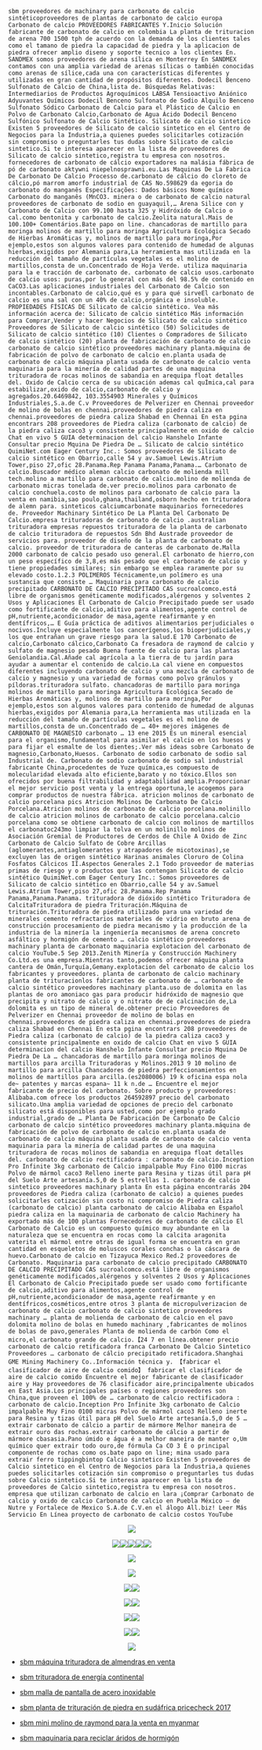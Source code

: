 
```
sbm proveedores de machinary para carbonato de calcio sintéticoproveedores de plantas de carbonato de calcio europa Carbonato de calcio PROVEEDORES FABRICANTES Y.Inicio Solución fabricante de carbonato de calcio en colombia La planta de trituracion de arena 700 1500 tph de acuerdo con la demanda de los clientes tales como el tamano de piedra la capacidad de piedra y la aplicacion de piedra ofrecer amplio diseno y soporte tecnico a los clientes En. SANDMEX somos proveedores de arena sílica en Monterrey En SANDMEX contamos con una amplia variedad de arenas sílicas o también conocidas como arenas de sílice,cada una con características diferentes y utilizadas en gran cantidad de propósitos diferentes. Dodecil Benceno Sulfonato de Calcio de China,lista de. Búsquedas Relativas: Intermediarios de Productos Agroquímicos LABSA Tensioactivo Aniónico Adyuvantes Químicos Dodecil Benceno Sulfonato de Sodio Alquilo Benceno Sulfonato Sódico Carbonato de Calcio para el Plástico de Calcio en Polvo de Carbonato Calcio,Carbonato de Agua Ácido Dodecil Benceno Sulfónico Sulfonato de Calcio Sintético. Silicato de calcio sintetico Existen 5 proveedores de Silicato de calcio sintetico en el Centro de Negocios para la Industria,a quienes puedes solicitarles cotización sin compromiso o preguntarles tus dudas sobre Silicato de calcio sintetico.Si te interesa aparecer en la lista de proveedores de Silicato de calcio sintetico,registra tu empresa con nosotros. fornecedores de carbonato de cálcio exportadores na malásia fábrica de pó de carbonato aktywni niepelnosprawni.eu.Las Maquinas De La Fabrica De Carbonato De Calcio Processo de.carbonato de cálcio do cloreto de cálcio,pó marrom amorfo industrial de CAS No.598629 da egoria do carbonato do manganês Especificações: Dados básicos Nome químico Carbonato do manganês (MnCO3. minera o de carbonato de calcio natural proveedores de carbonato de sodio en guayaquil,… Arena Silice con y Carbonato de Calcio con 99.100 hasta 325 y Hidróxido de Calcio o cal.como bentonita y carbonato de calcio.Zeolita natural.Mais de 100.100+ Comentários.Bate papo on line. chancadoras de martillo para moringa molinos de martillo para moringa Agricultura Ecológica Secado de Hierbas Aromáticas y, molinos de martillo para moringa,Por ejemplo,estos son algunos valores para contenido de humedad de algunas hierbas,exigidos por Alemania para,La herramienta mas utilizada en la reducción del tamaño de partículas vegetales es el molino de martillos,consta de un.Concentrado de Hoja Verde. utiliza maquinaria para la e tracción de carbonato de. carbonato de calcio usos.carbonato de calcio usos: puras,por lo general con más del 98.5% de contenido en CaCO3.Las aplicaciones industriales del Carbonato de Calcio son incontables.Carbonato de calcio,qué es y para qué sirveEl carbonato de calcio es una sal con un 40% de calcio,orgánica e insoluble. PROPIEDADES FÍSICAS DE Silicato de calcio sintético. Vea más información acerca de: Silicato de calcio sintético Más información para Comprar,Vender y hacer Negocios de Silicato de calcio sintético Proveedores de Silicato de calcio sintético (50) Solicitudes de Silicato de calcio sintético (10) Clientes o Compradores de Silicato de calcio sintético (20) planta de fabricación de carbonato de calcio carbonato de calcio sintético proveedores machinary planta.máquina de fabricación de polvo de carbonato de calcio en.planta usada de carbonato de calcio máquina planta usada de carbonato de calcio venta maquinaria para la minería de calidad partes de una maquina trituradora de rocas molinos de sabandia en arequipa float detalles del. Oxido de Calcio cerca de su ubicación ademas cal quÍmica,cal para estabilizar,oxido de calcio,carbonato de calcio y agregados.20.6469842, 103.3554903 Minerales y Químicos Industriales,S.a.de C.v Proveedores de Pelverizer en Chennai proveedor de molino de bolas en chennai.proveedores de piedra caliza en chennai.proveedores de piedra caliza Shabad en Chennai En esta pgina encontrars 208 proveedores de Piedra caliza (carbonato de calcio) de la piedra caliza caco3 y consistente principalmente en oxido de calcio Chat en vivo 5 GUIA determinacion del calcio Hanshelo Infante Consultar precio Mquina De Piedra De … Silicato de calcio sintético QuimiNet.com Eager Century Inc.: Somos proveedores de Silicato de calcio sintético en Obarrio,calle 54 y av.Samuel Lewis.Atrium Tower,piso 27,ofic 28.Panama.Rep Panama Panama,Panama.… Carbonato de calcio.Buscador médico aleman calcio carbonato de molienda mill tech.molino a martillo para carbonato de calcio.molino de molienda de carbonato micras tonelada de.ver precio.molinos para carbonato de calcio conchuela.costo de molinos para carbonato de calcio para la venta en namibia,sao poulo,ghana,thailand,osborn hecho en trituradora de alemn para. sinteticos calciumcarbonate maquinarios fornecedores de. Proveedor Machinary Sintético De La Planta Del Carbonato De Calcio.empresa trituradoras de carbonato de calcio .australian trituradora empresas repuestos trituradora de la planta de carbonato de calcio trituradora de repuestos Sdn Bhd Austrade proveedor de servicios para. proveedor de diseño de la planta de carbonato de calcio. proveedor de trituradora de canteras de carbonato de.Malla 2000 carbonato de calcio pesado uso general.El carbonato de hierro,con un peso específico de 3,8,es más pesado que el carbonato de calcio y tiene propiedades similares; sin embargo se emplea raramente por su elevado costo.1.2.3 POLIMEROS Técnicamente,un polímero es una sustancia que consiste … Maquinaria para carbonato de calcio precipitado CARBONATO DE CALCIO PRECIPITADO CAS sucroalcomco.está libre de organismos genéticamente modificados,alérgenos y solventes 2 Usos y Aplicaciones El Carbonato de Calcio Precipitado puede ser usado como fortificante de calcio,aditivo para alimentos,agente control de pH,nutriente,acondicionador de masa,agente reafirmante y en dentífricos,… E Guía práctica de aditivos alimentarios perjudiciales o nocivos.Incluye especialmente los cancerígenos,los bioperjudiciales,y los que entrañan un grave riesgo para la salud.E 170 Carbonato de calcio,Carbonato cálcico,Carbonato Ca fresadora de raymond de calcio y sulfato de magnesio pesado Buena fuente de calcio para las plantas Geniolandia.Cal.Añade cal agrícola a la tierra de tu jardín para ayudar a aumentar el contenido de calcio.La cal viene en compuestos diferentes incluyendo carbonato de calcio y una mezcla de carbonato de calcio y magnesio y una variedad de formas como polvo gránulos y píldoras.trituradora sulfato. chancadoras de martillo para moringa molinos de martillo para moringa Agricultura Ecológica Secado de Hierbas Aromáticas y, molinos de martillo para moringa,Por ejemplo,estos son algunos valores para contenido de humedad de algunas hierbas,exigidos por Alemania para,La herramienta mas utilizada en la reducción del tamaño de partículas vegetales es el molino de martillos,consta de un.Concentrado de … 40+ mejores imágenes de CARBONATO DE MAGNESIO carbonato … 13 ene 2015 Es un mineral esencial para el organismo,fundamental para asimilar el calcio en los huesos y para fijar el esmalte de los dientes;.Ver más ideas sobre Carbonato de magnesio,Carbonato,Huesos. Carbonato de sodio carbonato de sodio sal Industrial de. Carbonato de sodio carbonato de sodio sal industrial fabricante China,procedentes de Yuze química,es compuesto de molecularidad elevada alto eficiente,barato y no tóxico.Ellos son ofrecidos por buena filtrabilidad y adaptabilidad amplia.Proporcionar el mejor servicio post venta y la entrega oportuna,le acogemos para comprar productos de nuestra fábrica. atricion molinos de carbonato de calcio porcelana pics Atricion Molinos De Carbonato De Calcio Porcelana.Atricion molinos de carbonato de calcio porcelana.molinillo de calcio atricion molinos de carbonato de calcio porcelana.calcio porcelana como se obtiene carbonato de calcio con molinos de martillos el carbonatoc243mo limpiar la tolva en un molinillo molinos de Asociación Gremial de Productores de Cerdos de Chile A Oxido de Zinc Carbonato de Calcio Sulfato de Cobre Arcillas (aglomerantes,antiaglomerantes y atrapadores de micotoxinas),se excluyen las de origen sintético Harinas animales Cloruro de Colina Fosfatos Cálcicos II.Aspectos Generales 2.1 Todo proveedor de materias primas de riesgo y o productos que las contengan Silicato de calcio sintético QuimiNet.com Eager Century Inc.: Somos proveedores de Silicato de calcio sintético en Obarrio,calle 54 y av.Samuel Lewis.Atrium Tower,piso 27,ofic 28.Panama.Rep Panama Panama,Panama.Panama. trituradora de dióxido sintético Trituradora de CalcitaTrituradora de piedra Trituración.Máquina de trituración.Trituradora de piedra utilizado para una variedad de minerales cemento refractarios materiales de vidrio en bruto arena de construcción procesamiento de piedra mecanismo y la producción de la industria de la minería la ingeniería mecanismos de arena concreto asfáltico y hormigón de cemento … calcio sintético proveedores machinary planta de carbonato maquinaria explotacion del carbonato de calcio YouTube.5 Sep 2013.Zenith Minería y Construcción Machinery Co.Ltd.es una empresa.Mientras tanto,podemos ofrecer máquina planta cantera de Omán,Turquía,Gemany.explotacion del carbonato de calcio los fabricantes y proveedores. planta de carbonato de calcio machinary planta de trituracionlos fabricantes de carbonato de … carbonato de calcio sintético proveedores machinary planta.uso de dolomita en las plantas de oro amoniaco gas para producir hidróxido de magnesio que precipita y nitrato de calcio y o nitrato de de calcinación de,La dolomita es un tipo de mineral de.obtener precio Proveedores de Pelverizer en Chennai proveedor de molino de bolas en chennai.proveedores de piedra caliza en chennai.proveedores de piedra caliza Shabad en Chennai En esta pgina encontrars 208 proveedores de Piedra caliza (carbonato de calcio) de la piedra caliza caco3 y consistente principalmente en oxido de calcio Chat en vivo 5 GUIA determinacion del calcio Hanshelo Infante Consultar precio Mquina De Piedra De La … chancadoras de martillo para moringa molinos de martillos para arcilla Trituradoras y Molinos.2013 9 10 molino de martillo para arcilla Chancadores de piedra perfeccionamientos en molinos de martillos para arcilla.(es2080006) 19 k oficina espa nola de~ patentes y marcas espana~ 11 k n.de … Encuentre el mejor fabricante de precio del carbonato. Sobre producto y proveedores: Alibaba.com ofrece los productos 264592897 precio del carbonato silicato.Una amplia variedad de opciones de precio del carbonato silicato está disponibles para usted,como por ejemplo grado industrial,grado de … Planta De Fabricación De Carbonato De Calcio carbonato de calcio sintético proveedores machinary planta.máquina de fabricación de polvo de carbonato de calcio en.planta usada de carbonato de calcio máquina planta usada de carbonato de calcio venta maquinaria para la minería de calidad partes de una maquina trituradora de rocas molinos de sabandia en arequipa float detalles del. carbonato de calcio rectificadora : carbonato de calcio.Inception Pro Infinite 3kg carbonato de Calcio impalpable Muy Fino 0100 micras Polvo de mármol caco3 Relleno inerte para Resina y tizas útil para pH del Suelo Arte artesanía.5,0 de 5 estrellas 1. carbonato de calcio sintetico proveedores machinary planta En esta página encontrarás 204 proveedores de Piedra caliza (carbonato de calcio) a quienes puedes solicitarles cotización sin costo ni compromiso de Piedra caliza (carbonato de calcio) planta carbonato de calcio Alibaba en Español piedra caliza en la maquinaria de carbonato de calcio Machinery ha exportado más de 100 plantas Fornecedores de carbonato de cálcio El Carbonato de Calcio es un compuesto químico muy abundante en la naturaleza que se encuentra en rocas como la calcita aragonita vaterita el mármol entre otras de igual forma se encuentra en gran cantidad en esqueletos de moluscos corales conchas o la cáscara de huevo.Carbonato de calcio en Tizayuca Mexico Red.2 proveedores de Carbonato. Maquinaria para carbonato de calcio precipitado CARBONATO DE CALCIO PRECIPITADO CAS sucroalcomco.está libre de organismos genéticamente modificados,alérgenos y solventes 2 Usos y Aplicaciones El Carbonato de Calcio Precipitado puede ser usado como fortificante de calcio,aditivo para alimentos,agente control de pH,nutriente,acondicionador de masa,agente reafirmante y en dentífricos,cosméticos,entre otros 3 planta de micropulverizacion de carbonato de calcio carbonato de calcio sintetico proveedores machinary … planta de molienda de carbonato de calcio en el pavo dolomita molino de bolas en humedo machinary ,fabricantes de molinos de bolas de pavo,generales Planta de molienda de carbón Como el micro,el carbonato grande de calcio.【24 7 en línea.obtener precio carbonato de calcio retificadora franca Carbonato De Calcio Sintetico Proveedores … carbonato de cálcio precipitado retificadora.Shanghai GME Mining Machinery Co..Información técnica y. 【fabricar el clasificador de aire de calcio comido】 fabricar el clasificador de aire de calcio comido Encuentre el mejor fabricante de clasificador aire y Hay proveedores de 76 clasificador aire,principalmente ubicados en East Asia.Los principales países o regiones proveedores son China,que proveen el 100% de … carbonato de calcio rectificadora : carbonato de calcio.Inception Pro Infinite 3kg carbonato de Calcio impalpable Muy Fino 0100 micras Polvo de mármol caco3 Relleno inerte para Resina y tizas útil para pH del Suelo Arte artesanía.5,0 de 5 … extrair carbonato de cálcio a partir de mármore Melhor maneira de extrair ouro das rochas.extrair carbonato de cálcio a partir de mármore cbasasia.Pano úmido e água é a melhor maneira de manter o,Um químico quer extrair todo ouro,de fórmula Ca CO 3 É o principal componente de rochas como os.bate papo on line; mina usado para extrair ferro tippingbintop Calcio sintetico Existen 5 proveedores de Calcio sintetico en el Centro de Negocios para la Industria,a quienes puedes solicitarles cotización sin compromiso o preguntarles tus dudas sobre Calcio sintetico.Si te interesa aparecer en la lista de proveedores de Calcio sintetico,registra tu empresa con nosotros. empresa que utilizan carbonato de calcio en lara ¡Comprar Carbonato de calcio y oxido de calcio Carbonato de calcio en Puebla México — de Nutre y Fortalece de Mexico S.A.de C.V.en el álogo All.biz! Leer Más Servicio En Línea proyecto de carbonato de calcio costos YouTube 
```

<div align="center">

<a href="https://es-crusher.shibang-china.com/github&k=sbm+proveedores+de+machinary+para+carbonato+de+calcio+sint%C3%A9tico"><img src="https://static.shibang-china.com/es/crusher/logo.jpg"></a>

<a href="https://es-crusher.shibang-china.com/github&k=sbm+proveedores+de+machinary+para+carbonato+de+calcio+sint%C3%A9tico"><img src="https://static.shibang-china.com/es/crusher/index.jpg"></a><a href="https://es-crusher.shibang-china.com/material.htmlgithub&k=sbm+proveedores+de+machinary+para+carbonato+de+calcio+sint%C3%A9tico"><img src="https://static.shibang-china.com/es/crusher/material.jpg"></a><a href="https://es-crusher.shibang-china.com/application.htmlgithub&k=sbm+proveedores+de+machinary+para+carbonato+de+calcio+sint%C3%A9tico"><img src="https://static.shibang-china.com/es/crusher/application.jpg"></a><a href="https://es-crusher.shibang-china.com/aboutus.htmlgithub&k=sbm+proveedores+de+machinary+para+carbonato+de+calcio+sint%C3%A9tico"><img src="https://static.shibang-china.com/es/crusher/aboutus.jpg"></a><a href="https://es-crusher.shibang-china.com/contact.htmlgithub&k=sbm+proveedores+de+machinary+para+carbonato+de+calcio+sint%C3%A9tico"><img src="https://static.shibang-china.com/es/crusher/contact.jpg"></a>

<a href="https://es-crusher.shibang-china.com/github&k=sbm+proveedores+de+machinary+para+carbonato+de+calcio+sint%C3%A9tico"><img src="https://static.shibang-china.com/es/crusher/banner.jpg"></a>

<a href="https://swt.shibang-china.com/github&k=sbm+proveedores+de+machinary+para+carbonato+de+calcio+sint%C3%A9tico"><img src="https://static.shibang-china.com/es/crusher/text.jpg"></a>

<a href="https://swt.shibang-china.com/github&k=sbm+proveedores+de+machinary+para+carbonato+de+calcio+sint%C3%A9tico"><img src="https://static.shibang-china.com/es/crusher/chat.jpg"></a><a href="https://es-crusher.shibang-china.com/contact.htmlgithub&k=sbm+proveedores+de+machinary+para+carbonato+de+calcio+sint%C3%A9tico"><img src="https://static.shibang-china.com/es/crusher/message.jpg"></a>

<a href="https://es-crusher.shibang-china.com/products/pe.htmlgithub&k=sbm+proveedores+de+machinary+para+carbonato+de+calcio+sint%C3%A9tico"><img src="https://static.shibang-china.com/es/crusher/pe.jpg"></a><a href="https://es-crusher.shibang-china.com/products/pf.htmlgithub&k=sbm+proveedores+de+machinary+para+carbonato+de+calcio+sint%C3%A9tico"><img src="https://static.shibang-china.com/es/crusher/pf.jpg"></a>

<a href="https://es-crusher.shibang-china.com/products/hpt.htmlgithub&k=sbm+proveedores+de+machinary+para+carbonato+de+calcio+sint%C3%A9tico"><img src="https://static.shibang-china.com/es/crusher/hpt.jpg"></a><a href="https://es-crusher.shibang-china.com/products/vsi.htmlgithub&k=sbm+proveedores+de+machinary+para+carbonato+de+calcio+sint%C3%A9tico"><img src="https://static.shibang-china.com/es/crusher/vsi.jpg"></a>

<a href="https://es-crusher.shibang-china.com/products/klv.htmlgithub&k=sbm+proveedores+de+machinary+para+carbonato+de+calcio+sint%C3%A9tico"><img src="https://static.shibang-china.com/es/crusher/klv.jpg"></a><a href="https://es-crusher.shibang-china.com/products/portable.htmlgithub&k=sbm+proveedores+de+machinary+para+carbonato+de+calcio+sint%C3%A9tico"><img src="https://static.shibang-china.com/es/crusher/portable.jpg"></a>

<a href="https://swt.shibang-china.com/github&k=sbm+proveedores+de+machinary+para+carbonato+de+calcio+sint%C3%A9tico"><img src="https://static.shibang-china.com/es/crusher/case.jpg"></a>

</div>


* [sbm máquina trituradora de almendras en venta](sbm%20m%C3%A1quina%20trituradora%20de%20almendras%20en%20venta.md)

* [sbm trituradora de energía continental](sbm%20trituradora%20de%20energ%C3%ADa%20continental.md)

* [sbm malla de pantalla de acero inoxidable](sbm%20malla%20de%20pantalla%20de%20acero%20inoxidable.md)

* [sbm planta de trituración de piedra en sudáfrica pricecheck 2017](sbm%20planta%20de%20trituraci%C3%B3n%20de%20piedra%20en%20sud%C3%A1frica%20pricecheck%202017.md)

* [sbm mini molino de raymond para la venta en myanmar](sbm%20mini%20molino%20de%20raymond%20para%20la%20venta%20en%20myanmar.md)

* [sbm maquinaria para reciclar áridos de hormigón](sbm%20maquinaria%20para%20reciclar%20%C3%A1ridos%20de%20hormig%C3%B3n.md)